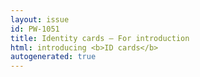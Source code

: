 ```yaml
---
layout: issue
id: PW-1051
title: Identity cards — For introduction
html: introducing <b>ID cards</b>
autogenerated: true
---
```

